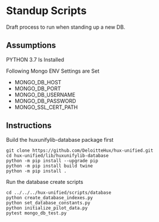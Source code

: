 # Standup Scripts
Draft process to run when standing up a new DB.

## Assumptions
PYTHON 3.7 Is Installed

Following Mongo ENV Settings are Set
  - MONGO_DB_HOST
  - MONGO_DB_PORT
  - MONGO_DB_USERNAME
  - MONGO_DB_PASSWORD
  - MONGO_SSL_CERT_PATH

## Instructions
Build the huxunifylib-database package first
```
git clone https://github.com/DeloitteHux/hux-unified.git
cd hux-unified/lib/huxunifylib-database
python -m pip install --upgrade pip
python -m pip install build twine
python -m pip install .
```

Run the database create scripts
```
cd ../../../hux-unified/scripts/database
python create_database_indexes.py
python set_database_constants.py
python initialize_pilot_data.py
pytest mongo_db_test.py
```